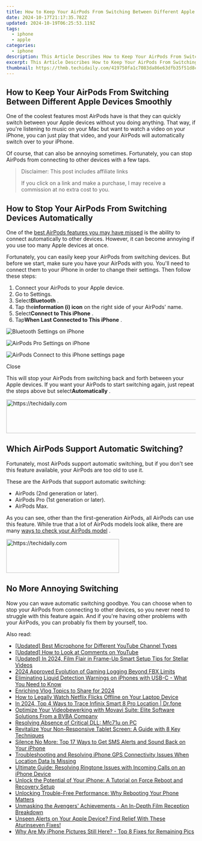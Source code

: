 ```yaml
---
title: How to Keep Your AirPods From Switching Between Different Apple Devices Smoothly
date: 2024-10-17T21:17:35.782Z
updated: 2024-10-19T06:25:53.119Z
tags:
  - iphone
  - apple
categories:
  - iphone
description: This Article Describes How to Keep Your AirPods From Switching Between Different Apple Devices Smoothly
excerpt: This Article Describes How to Keep Your AirPods From Switching Between Different Apple Devices Smoothly
thumbnail: https://thmb.techidaily.com/419750fa1c7083da86e63dfb35f51d8c92486865748e3041e969fe09697c07c0.jpg
---
```


## How to Keep Your AirPods From Switching Between Different Apple Devices Smoothly

 One of the coolest features most AirPods have is that they can quickly switch between your Apple devices without you doing anything. That way, if you're listening to music on your Mac but want to watch a video on your iPhone, you can just play that video, and your AirPods will automatically switch over to your iPhone.

 Of course, that can also be annoying sometimes. Fortunately, you can stop AirPods from connecting to other devices with a few taps.

>  Disclaimer: This post includes affiliate links
>
>  If you click on a link and make a purchase, I may receive a commission at no extra cost to you.
>

## How to Stop Your AirPods From Switching Devices Automatically

 One of the [best AirPods features you may have missed](http://www.makeuseof.com/airpods-features-might-have-missed/) is the ability to connect automatically to other devices. However, it can become annoying if you use too many Apple devices at once.

 Fortunately, you can easily keep your AirPods from switching devices. But before we start, make sure you have your AirPods with you. You'll need to connect them to your iPhone in order to change their settings. Then follow these steps:

1. Connect your AirPods to your Apple device.
2. Go to Settings.
3. Select**Bluetooth** .
4. Tap the**information (i) icon** on the right side of your AirPods' name.
5. Select**Connect to This iPhone** .
6. Tap**When Last Connected to This iPhone** .

![Bluetooth Settings on iPhone](https://static1.makeuseofimages.com/wordpress/wp-content/uploads/2023/07/bluetooth-settings-iphone.jpeg)

![AirPods Pro Settings on iPhone](https://static1.makeuseofimages.com/wordpress/wp-content/uploads/2023/07/airpods-pro-settings-on-iphone.jpeg)

![AirPods Connect to this iPhone settings page](https://static1.makeuseofimages.com/wordpress/wp-content/uploads/2023/07/airpods-connect-to-this-iphone-feature.jpeg)

Close

 This will stop your AirPods from switching back and forth between your Apple devices. If you want your AirPods to start switching again, just repeat the steps above but select**Automatically** .

<!-- affiliate ads begin -->
<a href="https://appsumo.8odi.net/c/5597632/2094422/7443" target="_top" id="2094422">
  <img src="//a.impactradius-go.com/display-ad/7443-2094422" border="0" alt="https://techidaily.com" width="728" height="90"/>
</a>
<img height="0" width="0" src="https://appsumo.8odi.net/i/5597632/2094422/7443" style="position:absolute;visibility:hidden;" border="0" />
<!-- affiliate ads end -->

## Which AirPods Support Automatic Switching?

 Fortunately, most AirPods support automatic switching, but if you don't see this feature available, your AirPods are too old to use it.

These are the AirPods that support automatic switching:

* AirPods (2nd generation or later).
* AirPods Pro (1st generation or later).
* AirPods Max.

 As you can see, other than the first-generation AirPods, all AirPods can use this feature. While true that a lot of AirPods models look alike, there are many [ways to check your AirPods model](https://www.makeuseof.com/how-to-check-airpods-model/) .

<!-- affiliate ads begin -->
<a href="https://aligracehair.sjv.io/c/5597632/2047361/19272" target="_top" id="2047361">
  <img src="//a.impactradius-go.com/display-ad/19272-2047361" border="0" alt="https://techidaily.com" width="300" height="90"/>
</a>
<img height="0" width="0" src="https://aligracehair.sjv.io/i/5597632/2047361/19272" style="position:absolute;visibility:hidden;" border="0" />
<!-- affiliate ads end -->

## No More Annoying Switching

 Now you can wave automatic switching goodbye. You can choose when to stop your AirPods from connecting to other devices, so you never need to struggle with this feature again. And if you're having other problems with your AirPods, you can probably fix them by yourself, too.

<ins class="adsbygoogle"
     style="display:block"
     data-ad-format="autorelaxed"
     data-ad-client="ca-pub-7571918770474297"
     data-ad-slot="1223367746"></ins>

<ins class="adsbygoogle"
     style="display:block"
     data-ad-client="ca-pub-7571918770474297"
     data-ad-slot="8358498916"
     data-ad-format="auto"
     data-full-width-responsive="true"></ins>

<span class="atpl-alsoreadstyle">Also read:</span>
<div><ul>
<li><a href="https://youtube-lab.techidaily.com/ed-best-microphone-for-different-youtube-channel-types/"><u>[Updated] Best Microphone for Different YouTube Channel Types</u></a></li>
<li><a href="https://fox-blue.techidaily.com/updated-how-to-look-at-comments-on-youtube/"><u>[Updated] How to Look at Comments on YouTube</u></a></li>
<li><a href="https://fox-helps.techidaily.com/updated-in-2024-film-flair-in-frame-up-smart-setup-tips-for-stellar-videos/"><u>[Updated] In 2024, Film Flair in Frame-Up Smart Setup Tips for Stellar Videos</u></a></li>
<li><a href="https://remote-screen-capture.techidaily.com/2024-approved-evolution-of-gaming-logging-beyond-fbx-limits/"><u>2024 Approved Evolution of Gaming Logging Beyond FBX Limits</u></a></li>
<li><a href="https://fox-that.techidaily.com/eliminating-liquid-detection-warnings-on-iphones-with-usb-c-what-you-need-to-know/"><u>Eliminating Liquid Detection Warnings on iPhones with USB-C - What You Need to Know</u></a></li>
<li><a href="https://youtube-video-recordings.techidaily.com/enriching-vlog-topics-to-share-for-2024/"><u>Enriching Vlog Topics to Share for 2024</u></a></li>
<li><a href="https://tech-recovery.techidaily.com/how-to-legally-watch-netflix-flicks-offline-on-your-laptop-device/"><u>How to Legally Watch Netflix Flicks Offline on Your Laptop Device</u></a></li>
<li><a href="https://android-location-track.techidaily.com/in-2024-top-4-ways-to-trace-infinix-smart-8-pro-location-drfone-by-drfone-virtual-android/"><u>In 2024, Top 4 Ways to Trace Infinix Smart 8 Pro Location | Dr.fone</u></a></li>
<li><a href="https://tech-savvy.techidaily.com/optimize-your-videobewerking-with-movavi-suite-elite-software-solutions-from-a-bvba-company/"><u>Optimize Your Videobewerking with Movavi Suite: Elite Software Solutions From a BVBA Company</u></a></li>
<li><a href="https://win11-tips.techidaily.com/resolving-absence-of-critical-dll-mfc71u-on-pc/"><u>Resolving Absence of Critical DLL: Mfc71u on PC</u></a></li>
<li><a href="https://fox-that.techidaily.com/revitalize-your-non-responsive-tablet-screen-a-guide-with-8-key-techniques/"><u>Revitalize Your Non-Responsive Tablet Screen: A Guide with 8 Key Techniques</u></a></li>
<li><a href="https://fox-that.techidaily.com/silence-no-more-top-17-ways-to-get-sms-alerts-and-sound-back-on-your-iphone/"><u>Silence No More: Top 17 Ways to Get SMS Alerts and Sound Back on Your iPhone</u></a></li>
<li><a href="https://fox-that.techidaily.com/troubleshooting-and-resolving-iphone-gps-connectivity-issues-when-location-data-is-missing/"><u>Troubleshooting and Resolving iPhone GPS Connectivity Issues When Location Data Is Missing</u></a></li>
<li><a href="https://fox-that.techidaily.com/ultimate-guide-resolving-ringtone-issues-with-incoming-calls-on-an-iphone-device/"><u>Ultimate Guide: Resolving Ringtone Issues with Incoming Calls on an iPhone Device</u></a></li>
<li><a href="https://fox-that.techidaily.com/unlock-the-potential-of-your-iphone-a-tutorial-on-force-reboot-and-recovery-setup/"><u>Unlock the Potential of Your iPhone: A Tutorial on Force Reboot and Recovery Setup</u></a></li>
<li><a href="https://fox-that.techidaily.com/unlocking-trouble-free-performance-why-rebooting-your-phone-matters/"><u>Unlocking Trouble-Free Performance: Why Rebooting Your Phone Matters</u></a></li>
<li><a href="https://buynow-tips.techidaily.com/unmasking-the-avengers-achievements-an-in-depth-film-reception-breakdown/"><u>Unmasking the Avengers' Achievements - An In-Depth Film Reception Breakdown</u></a></li>
<li><a href="https://fox-that.techidaily.com/unseen-alerts-on-your-apple-device-find-relief-with-these-aturinseven-fixes/"><u>Unseen Alerts on Your Apple Device? Find Relief With These Aturinseven Fixes!</u></a></li>
<li><a href="https://fox-that.techidaily.com/why-are-my-iphone-pictures-still-here-top-8-fixes-for-remaining-pics/"><u>Why Are My iPhone Pictures Still Here? - Top 8 Fixes for Remaining Pics</u></a></li>
</ul></div>

